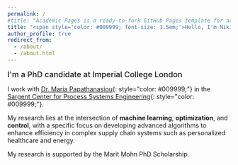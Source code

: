 ```yaml
---
permalink: /
#title: "Academic Pages is a ready-to-fork GitHub Pages template for academic personal websites"
title: "<span style='color: #009999; font-size: 1.5em;'>Hello, I'm Niki Triantafyllou</span>"
author_profile: true
redirect_from: 
  - /about/
  - /about.html
---
```


<span style="font-size: 1.25em; font-weight: 500;">I'm a PhD candidate at Imperial College London</span> 

I work with [Dr. Maria Papathanasiou](https://www.papathanlab.com/){: style="color: #009999;"} in the [Sargent Center for Process Systems Engineering](https://www.imperial.ac.uk/process-systems-engineering/){: style="color: #009999;"}.

My research lies at the intersection of **machine learning**, **optimization**, and **control**, with a specific focus on developing advanced algorithms to enhance efficiency in complex supply chain systems such as personalized healthcare and energy.

My research is supported by the Marit Mohn PhD Scholarship.
